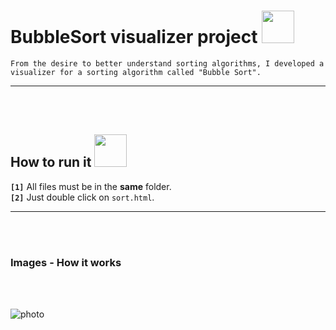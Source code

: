 # BubbleSort visualizer project <img height="52" width="52" src = "https://user-images.githubusercontent.com/92999481/166147990-144aa2f9-0a2e-4ecf-b934-f996ca010f31.png">

```From the desire to better understand sorting algorithms, I developed a visualizer for a sorting algorithm called "Bubble Sort".```

<hr>
<br>
<br>

## How to run it <img height="52" width="52" src = "https://user-images.githubusercontent.com/92999481/166147080-e3baac9b-3d24-439d-aa7b-4eec7a59edc2.png">

**```[1]```** All files must be in the **same** folder. <br>
**```[2]```** Just double click on ```sort.html```.

<hr>
<br>
<br>

### Images - How it works
<br>
<br>

![photo](https://github.com/Emanuel181/BubbleSort_Visualizer/blob/f0032c3109cde6e10a17119a0ffa907f8d943c1a/Capture.PNG)
